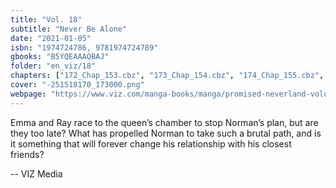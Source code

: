 ```yaml
---
title: "Vol. 18"
subtitle: "Never Be Alone"
date: "2021-01-05"
isbn: "1974724786, 9781974724789"
gbooks: "B5YQEAAAQBAJ"
folder: "en_viz/18"
chapters: ["172_Chap_153.cbz", "173_Chap_154.cbz", "174_Chap_155.cbz", "175_Chap_156.cbz", "176_Chap_157.cbz", "177_Chap_158.cbz", "178_Chap_159.cbz", "179_Chap_160.cbz", "180_Chap_161.cbz"]
cover: "-251518170_173000.png"
webpage: "https://www.viz.com/manga-books/manga/promised-neverland-volume-18/product/6540"
---
```


<p>Emma and Ray race to the queen’s chamber to stop Norman’s plan, but are they too late? What has propelled Norman to take such a brutal path, and is it something that will forever change his relationship with his closest friends?</p> -- VIZ Media